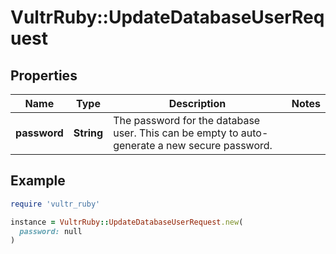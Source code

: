 # VultrRuby::UpdateDatabaseUserRequest

## Properties

| Name | Type | Description | Notes |
| ---- | ---- | ----------- | ----- |
| **password** | **String** | The password for the database user. This can be empty to auto-generate a new secure password. |  |

## Example

```ruby
require 'vultr_ruby'

instance = VultrRuby::UpdateDatabaseUserRequest.new(
  password: null
)
```

